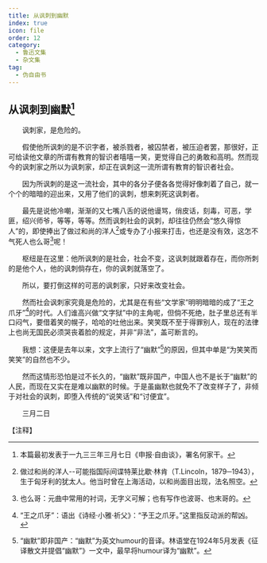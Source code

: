 ```yaml
---
title: 从讽刺到幽默
index: true
icon: file
order: 12
category:
  - 鲁迅文集
  - 杂文集
tag:  
  - 伪自由书
---
```


## 从讽刺到幽默[^①]

　　讽刺家，是危险的。

　　假使他所讽刺的是不识字者，被杀戮者，被囚禁者，被压迫者罢，那很好，正可给读他文章的所谓有教育的智识者嘻嘻一笑，更觉得自己的勇敢和高明。然而现今的讽刺家之所以为讽刺家，却正在讽刺这一流所谓有教育的智识者社会。

　　因为所讽刺的是这一流社会，其中的各分子便各各觉得好像刺着了自己，就一个个的暗暗的迎出来，又用了他们的讽刺，想来刺死这讽刺者。

　　最先是说他冷嘲，渐渐的又七嘴八舌的说他谩骂，俏皮话，刻毒，可恶，学匪，绍兴师爷，等等，等等。然而讽刺社会的讽刺，却往往仍然会“悠久得惊人”的，即使捧出了做过和尚的洋人[^②]或专办了小报来打击，也还是没有效，这怎不气死人也么哥[^③]呢！

　　枢纽是在这里：他所讽刺的是社会，社会不变，这讽刺就跟着存在，而你所刺的是他个人，他的讽刺倘存在，你的讽刺就落空了。

　　所以，要打倒这样的可恶的讽刺家，只好来改变社会。

　　然而社会讽刺家究竟是危险的，尤其是在有些“文学家”明明暗暗的成了“王之爪牙”[^④]的时代。人们谁高兴做“文字狱”中的主角呢，但倘不死绝，肚子里总还有半口闷气，要借着笑的幌子，哈哈的吐他出来。笑笑既不至于得罪别人，现在的法律上也尚无国民必须哭丧着脸的规定，并非“非法”，盖可断言的。

　　我想：这便是去年以来，文字上流行了“幽默”[^⑤]的原因，但其中单是“为笑笑而笑笑”的自然也不少。

　　然而这情形恐怕是过不长久的，“幽默”既非国产，中国人也不是长于“幽默”的人民，而现在又实在是难以幽默的时候。于是虽幽默也就免不了改变样子了，非倾于对社会的讽刺，即堕入传统的“说笑话”和“讨便宜”。

　　三月二日

【注释】

[^①]:本篇最初发表于一九三三年三月七日《申报·自由谈》，署名何家干。

[^②]:做过和尚的洋人--可能指国际间谍特莱比歇·林肯（T.Lincoln，1879─1943），生于匈牙利的犹太人。他当时曾在上海活动，以和尚面目出现，法名照空。

[^③]:也么哥：元曲中常用的衬词，无字义可解；也有写作也波哥、也末哥的。

[^④]:“王之爪牙”：语出《诗经·小雅·祈父》：“予王之爪牙。”这里指反动派的帮凶。

[^⑤]:“幽默”即非国产：“幽默”为英文humour的音译。林语堂在1924年5月发表《征译散文并提倡“幽默”》一文中，最早将humour译为“幽默”。
